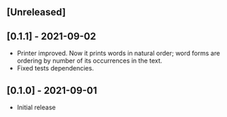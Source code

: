 ## [Unreleased]

## [0.1.1] - 2021-09-02

- Printer improved. Now it prints words in natural order; word forms are ordering by number of its occurrences in the text.
- Fixed tests dependencies. 

## [0.1.0] - 2021-09-01

- Initial release
